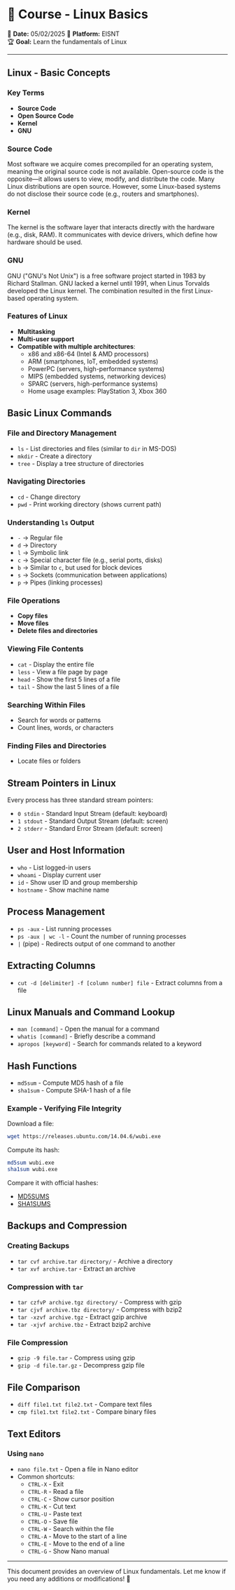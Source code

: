 # 🤛 Course - Linux Basics  

📅 **Date:**  05/02/2025
🔗 **Platform:** EISNT  
🏆 **Goal:** Learn the fundamentals of Linux  

---  

## Linux - Basic Concepts  

### Key Terms  
- **Source Code**  
- **Open Source Code**  
- **Kernel**  
- **GNU**  

### Source Code  
Most software we acquire comes precompiled for an operating system, meaning the original source code is not available. Open-source code is the opposite—it allows users to view, modify, and distribute the code. Many Linux distributions are open source. However, some Linux-based systems do not disclose their source code (e.g., routers and smartphones).

### Kernel  
The kernel is the software layer that interacts directly with the hardware (e.g., disk, RAM). It communicates with device drivers, which define how hardware should be used.

### GNU  
GNU ("GNU's Not Unix") is a free software project started in 1983 by Richard Stallman. GNU lacked a kernel until 1991, when Linus Torvalds developed the Linux kernel. The combination resulted in the first Linux-based operating system.

### Features of Linux  
- **Multitasking**  
- **Multi-user support**  
- **Compatible with multiple architectures**:  
  - x86 and x86-64 (Intel & AMD processors)  
  - ARM (smartphones, IoT, embedded systems)  
  - PowerPC (servers, high-performance systems)  
  - MIPS (embedded systems, networking devices)  
  - SPARC (servers, high-performance systems)  
  - Home usage examples: PlayStation 3, Xbox 360  

## Basic Linux Commands  

### File and Directory Management  
- `ls` - List directories and files (similar to `dir` in MS-DOS)  
- `mkdir` - Create a directory  
- `tree` - Display a tree structure of directories  

### Navigating Directories  
- `cd` - Change directory  
- `pwd` - Print working directory (shows current path)  

### Understanding `ls` Output  
- `-` → Regular file  
- `d` → Directory  
- `l` → Symbolic link  
- `c` → Special character file (e.g., serial ports, disks)  
- `b` → Similar to `c`, but used for block devices  
- `s` → Sockets (communication between applications)  
- `p` → Pipes (linking processes)  

### File Operations  
- **Copy files**  
- **Move files**  
- **Delete files and directories**  

### Viewing File Contents  
- `cat` - Display the entire file  
- `less` - View a file page by page  
- `head` - Show the first 5 lines of a file  
- `tail` - Show the last 5 lines of a file  

### Searching Within Files  
- Search for words or patterns  
- Count lines, words, or characters  

### Finding Files and Directories  
- Locate files or folders  

## Stream Pointers in Linux  
Every process has three standard stream pointers:  
- `0 stdin` - Standard Input Stream (default: keyboard)  
- `1 stdout` - Standard Output Stream (default: screen)  
- `2 stderr` - Standard Error Stream (default: screen)  

## User and Host Information  
- `who` - List logged-in users  
- `whoami` - Display current user  
- `id` - Show user ID and group membership  
- `hostname` - Show machine name  

## Process Management  
- `ps -aux` - List running processes  
- `ps -aux | wc -l` - Count the number of running processes  
- `|` (pipe) - Redirects output of one command to another  

## Extracting Columns  
- `cut -d [delimiter] -f [column number] file` - Extract columns from a file  

## Linux Manuals and Command Lookup  
- `man [command]` - Open the manual for a command  
- `whatis [command]` - Briefly describe a command  
- `apropos [keyword]` - Search for commands related to a keyword  

## Hash Functions  
- `md5sum` - Compute MD5 hash of a file  
- `sha1sum` - Compute SHA-1 hash of a file  

### Example - Verifying File Integrity  
Download a file:  
```sh
wget https://releases.ubuntu.com/14.04.6/wubi.exe
```
Compute its hash:  
```sh
md5sum wubi.exe
sha1sum wubi.exe
```
Compare it with official hashes:  
- [MD5SUMS](https://releases.ubuntu.com/14.04.6/MD5SUMS)  
- [SHA1SUMS](https://releases.ubuntu.com/14.04.6/SHA1SUMS)  

## Backups and Compression  
### Creating Backups  
- `tar cvf archive.tar directory/` - Archive a directory  
- `tar xvf archive.tar` - Extract an archive  

### Compression with `tar`  
- `tar czfvP archive.tgz directory/` - Compress with gzip  
- `tar cjvf archive.tbz directory/` - Compress with bzip2  
- `tar -xzvf archive.tgz` - Extract gzip archive  
- `tar -xjvf archive.tbz` - Extract bzip2 archive  

### File Compression  
- `gzip -9 file.tar` - Compress using gzip  
- `gzip -d file.tar.gz` - Decompress gzip file  

## File Comparison  
- `diff file1.txt file2.txt` - Compare text files  
- `cmp file1.txt file2.txt` - Compare binary files  

## Text Editors  
### Using `nano`  
- `nano file.txt` - Open a file in Nano editor  
- Common shortcuts:  
  - `CTRL-X` - Exit  
  - `CTRL-R` - Read a file  
  - `CTRL-C` - Show cursor position  
  - `CTRL-K` - Cut text  
  - `CTRL-U` - Paste text  
  - `CTRL-O` - Save file  
  - `CTRL-W` - Search within the file  
  - `CTRL-A` - Move to the start of a line  
  - `CTRL-E` - Move to the end of a line  
  - `CTRL-G` - Show Nano manual  

---  

This document provides an overview of Linux fundamentals. Let me know if you need any additions or modifications! 🚀